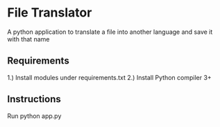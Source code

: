 # File Translator

A python application to translate a file into another language and save it with that name

## Requirements

1.) Install modules under requirements.txt
2.) Install Python compiler 3+

## Instructions

Run python app.py
